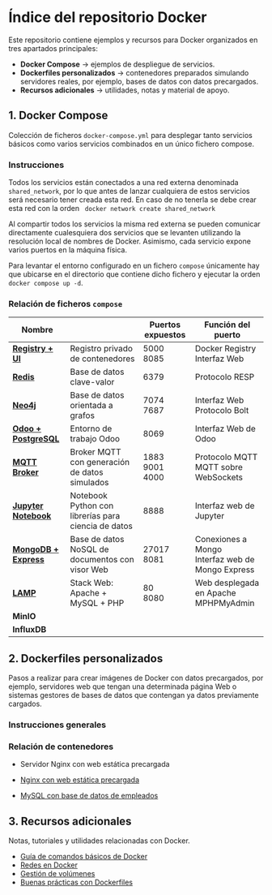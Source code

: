 # Índice del repositorio Docker

Este repositorio contiene ejemplos y recursos para Docker organizados en tres apartados principales:

- **Docker Compose** → ejemplos de despliegue de servicios.
- **Dockerfiles personalizados** → contenedores preparados simulando servidores reales, por ejemplo, bases de datos con datos precargados.
- **Recursos adicionales** → utilidades, notas y material de apoyo.

## 1. Docker Compose

Colección de ficheros `docker-compose.yml` para desplegar tanto servicios básicos como varios servicios combinados en un único fichero compose.

### Instrucciones

Todos los servicios están conectados a una red externa denominada `shared_network`, por lo que antes de lanzar cualquiera de estos servicios será necesario tener creada esta red. En caso de no tenerla se debe crear esta red con la orden `
docker network create shared_network`

Al compartir todos los servicios la misma red externa se pueden comunicar directamente cualesquiera dos servicios que se levanten utilizando la resolución local de nombres de Docker. Asimismo, cada servicio expone varios puertos en la máquina física.

Para levantar el entorno configurado en un fichero `compose` únicamente hay que ubicarse en el directorio que contiene dicho fichero y ejecutar la orden `docker compose up -d`.

### Relación de ficheros `compose`
 
|   Nombre                                              |                                                              | Puertos expuestos        | Función del puerto                        |
| ----------------------------------------------------- | ------------------------------------------------------------ | ------------------------ | ----------------------------------------- |
| [**Registry + UI**](./compose/registry/index.md)                                   | Registro privado de contenedores                             | 5000 <br> 8085           | Docker Registry <br> Interfaz Web         |
| [**Redis**](./compose/redis/index.md)                 | Base de datos clave-valor                                    | 6379                     | Protocolo RESP                            |
| [**Neo4j**](./compose/neo4j/index.md)                 | Base de datos orientada a grafos                             | 7074 <br> 7687           | Interfaz Web <br> Protocolo Bolt          |
| [**Odoo + PostgreSQL**](./compose/odoo/index.md)      | Entorno de trabajo Odoo                                      | 8069                     | Interfaz Web de Odoo                      |
| [**MQTT Broker**](./compose/mqtt_broker/index.md)     | Broker MQTT con generación de datos simulados                | 1883<br>9001<br>4000     | Protocolo MQTT<br>MQTT sobre WebSockets   |
| [**Jupyter Notebook**](./compose/jupyter_notebook/index.md)    | Notebook Python con librerías para ciencia de datos | 8888                     | Interfaz web de Jupyter                   |
| [**MongoDB + Express**]()                             | Base de datos NoSQL de documentos con visor Web              | 27017<br>8081            | Conexiones a Mongo<br>Interfaz web de Mongo Express  |
| [**LAMP**](./compose/lamp/index.md)                   | Stack Web: Apache + MySQL + PHP                              | 80<br>8080               | Web desplegada en Apache<br>MPHPMyAdmin   |
| **MinIO**                                             |                                                              |                          |                                           |
| **InfluxDB**                                          |                                                              |                          |                                           |


## 2. Dockerfiles personalizados

Pasos a realizar para crear imágenes de Docker con datos precargados, por ejemplo, servidores web que tengan una determinada página Web o sistemas gestores de bases de datos que contengan ya datos previamente cargados.

### Instrucciones generales


### Relación de contenedores

- Servidor Nginx con web estática precargada

- [Nginx con web estática precargada](./dockerfiles/nginx_estatica/index.md)
- [MySQL con base de datos de empleados](./dockerfiles/mysql_employees/index.md)

## 3. Recursos adicionales

Notas, tutoriales y utilidades relacionadas con Docker.

- [Guía de comandos básicos de Docker](./recursos/comandos-basicos.md)
- [Redes en Docker](./recursos/redes.md)
- [Gestión de volúmenes](./recursos/volumenes.md)
- [Buenas prácticas con Dockerfiles](./recursos/buenas-practicas-dockerfiles.md)
